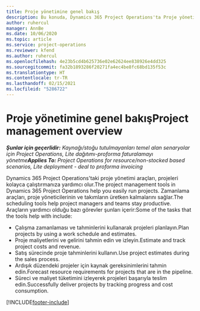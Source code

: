 ```yaml
---
title: Proje yönetimine genel bakış
description: Bu konuda, Dynamics 365 Project Operations'ta Proje yönetimi hakkında bilgiler sağlanmaktadır.
author: ruhercul
manager: AnnBe
ms.date: 10/06/2020
ms.topic: article
ms.service: project-operations
ms.reviewer: kfend
ms.author: ruhercul
ms.openlocfilehash: 4e23b5cd4b625736e02e62624ee838926e4dd325
ms.sourcegitcommit: fa32b1893286f20271fa4ec4be8fc68bd135f53c
ms.translationtype: HT
ms.contentlocale: tr-TR
ms.lasthandoff: 02/15/2021
ms.locfileid: "5286722"
---
```

# <a name="project-management-overview"></a><span data-ttu-id="728c6-103">Proje yönetimine genel bakış</span><span class="sxs-lookup"><span data-stu-id="728c6-103">Project management overview</span></span>

<span data-ttu-id="728c6-104">_**Şunlar için geçerlidir:** Kaynağı/stoğu tutulmayanları temel alan senaryolar için Project Operations, Lite dağıtımı-proforma faturalamayı yönetme_</span><span class="sxs-lookup"><span data-stu-id="728c6-104">_**Applies To:** Project Operations for resource/non-stocked based scenarios, Lite deployment - deal to proforma invoicing_</span></span>

<span data-ttu-id="728c6-105">Dynamics 365 Project Operations'taki proje yönetimi araçları, projeleri kolayca çalıştırmanıza yardımcı olur.</span><span class="sxs-lookup"><span data-stu-id="728c6-105">The project management tools in Dynamics 365 Project Operations help you easily run projects.</span></span> <span data-ttu-id="728c6-106">Zamanlama araçları, proje yöneticilerinin ve takımların üretken kalmalarını sağlar.</span><span class="sxs-lookup"><span data-stu-id="728c6-106">The scheduling tools help project managers and teams stay productive.</span></span> <span data-ttu-id="728c6-107">Araçların yardımcı olduğu bazı görevler şunları içerir:</span><span class="sxs-lookup"><span data-stu-id="728c6-107">Some of the tasks that the tools help with include:</span></span>

- <span data-ttu-id="728c6-108">Çalışma zamanlaması ve tahminlerini kullanarak projeleri planlayın.</span><span class="sxs-lookup"><span data-stu-id="728c6-108">Plan projects by using a work schedule and estimates.</span></span>
- <span data-ttu-id="728c6-109">Proje maliyetlerini ve gelirini tahmin edin ve izleyin.</span><span class="sxs-lookup"><span data-stu-id="728c6-109">Estimate and track project costs and revenue.</span></span>
- <span data-ttu-id="728c6-110">Satış sürecinde proje tahminlerini kullanın.</span><span class="sxs-lookup"><span data-stu-id="728c6-110">Use project estimates during the sales process.</span></span>
- <span data-ttu-id="728c6-111">Ardışık düzendeki projeler için kaynak gereksinimlerini tahmin edin.</span><span class="sxs-lookup"><span data-stu-id="728c6-111">Forecast resource requirements for projects that are in the pipeline.</span></span>
- <span data-ttu-id="728c6-112">Süreci ve maliyet tüketimini izleyerek projeleri başarıyla teslim edin.</span><span class="sxs-lookup"><span data-stu-id="728c6-112">Successfully deliver projects by tracking progress and cost consumption.</span></span>


[!INCLUDE[footer-include](../includes/footer-banner.md)]